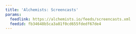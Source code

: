 ```yaml
---
title: 'Alchemists: Screencasts'
params:
  feedlink: https://alchemists.io/feeds/screencasts.xml
  feedid: fb34648b5ca3a81f0cd655fdedf67de4
---
```

